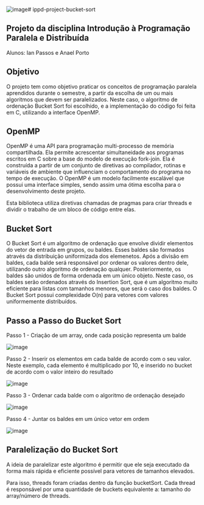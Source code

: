 ![image](https://github.com/IanPassos/ippd-project-bucket-sort/assets/86252440/0a7d7ef9-0526-4484-b89c-2a0405532765)# ippd-project-bucket-sort

## Projeto da disciplina Introdução à Programação Paralela e Distribuída
Alunos: Ian Passos e Anael Porto

## Objetivo

O projeto tem como objetivo praticar os conceitos de programação paralela aprendidos durante o semestre, a partir da escolha de um ou mais algoritmos que devem ser paralelizados. Neste caso, o algoritmo de ordenação Bucket Sort foi escolhido, e a implementação do código foi feita em C, utilizando a interface OpenMP.

## OpenMP

OpenMP é uma API para programação multi-processo de memória compartilhada. Ela permite acrescentar simultaneidade aos programas escritos em C sobre a base do modelo de execução fork-join. Ela é construída a partir de um conjunto de diretivas ao compilador, rotinas e variáveis de ambiente que influenciam o comportamento do programa no tempo de execução. O OpenMP é um modelo facilmente escalável que possui uma interface simples, sendo assim uma ótima escolha para o desenvolvimento deste projeto.

Esta biblioteca utiliza diretivas chamadas de pragmas para criar threads e dividir o trabalho de um bloco de código entre elas.

## Bucket Sort

O Bucket Sort é um algoritmo de ordenação que envolve dividir elementos do vetor de entrada em grupos, ou baldes. Esses baldes são formados através da distribuição uniformizada dos elemenetos. Após a divisão em baldes, cada balde será responsável por ordenar os valores dentro dele, utilizando outro algoritmo de ordenação qualquer. Posteriormente, os baldes são unidos de forma ordenada em um único objeto. Neste caso, os baldes serão ordenados através do Insertion Sort, que é um algoritmo muito eficiente para listas com tamanhos menores, que será o caso dos baldes. O Bucket Sort possui complexidade O(n) para vetores com valores uniformemente distribuídos.

## Passo a Passo do Bucket Sort

Passo 1 - Criação de um array, onde cada posição representa um balde

![image](https://github.com/IanPassos/ippd-project-bucket-sort/assets/86252440/b5dcd877-9b11-4aa9-bc72-aaa77b02f587)

Passo 2 - Inserir os elementos em cada balde de acordo com o seu valor. Neste exemplo, cada elemento é multiplicado por 10, e inserido no bucket de acordo com o valor inteiro do resultado

![image](https://github.com/IanPassos/ippd-project-bucket-sort/assets/86252440/3e3c9138-d083-4111-abdc-246d54b53081)

Passo 3 - Ordenar cada balde com o algoritmo de ordenação desejado

![image](https://github.com/IanPassos/ippd-project-bucket-sort/assets/86252440/1c6e3635-300f-465e-85b7-3d23d782e0b4)

Passo 4 - Juntar os baldes em um único vetor em ordem 

![image](https://github.com/IanPassos/ippd-project-bucket-sort/assets/86252440/0dfa341c-689c-4e12-9f51-2756c3105db6)

## Paralelização do Bucket Sort

A ideia de paralelizar este algoritmo é permitir que ele seja executado da forma mais rápida e eficiente possível para vetores de tamanhos elevados.

Para isso, threads foram criadas dentro da função bucketSort. Cada thread é responsável por uma quantidade de buckets equivalente a: tamanho do array/número de threads. 
